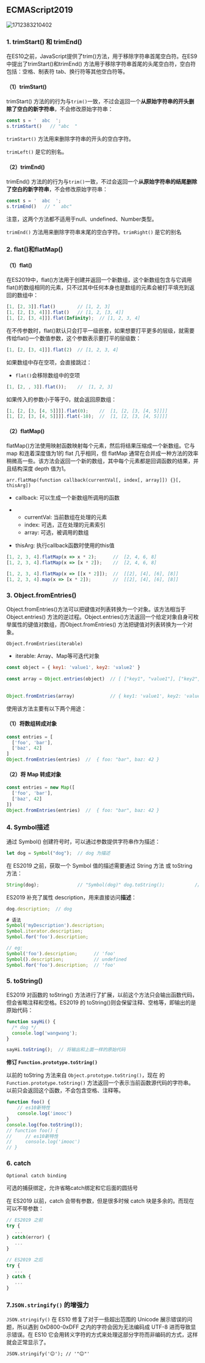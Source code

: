 ## ECMAScript2019

![1712383210402](C:\Users\Administrator\AppData\Roaming\Typora\typora-user-images\1712383210402.png)

### 1. trimStart() 和 trimEnd()

在ES10之前，JavaScript提供了trim()方法，用于移除字符串首尾空白符。在ES9中提出了trimStart()和trimEnd() 方法用于移除字符串首尾的头尾空白符，空白符包括：空格、制表符 tab、换行符等其他空白符等。

#### （1）trimStart()

trimStart() 方法的的行为与`trim()`一致，不过会返回一个**从原始字符串的开头删除了空白的新字符串**，不会修改原始字符串：

```js
const s = '  abc  ';
s.trimStart()   // "abc  "
```

`trimStart()` 方法用来删除字符串的开头的空白字符。

`trimLeft()` 是它的别名。

#### （2）trimEnd()

trimEnd() 方法的的行为与`trim()`一致，不过会返回一个**从原始字符串的结尾删除了空白的新字符串**，不会修改原始字符串：

```js
const s = '  abc  ';
s.trimEnd()   // "  abc"
```

注意，这两个方法都不适用于null、undefined、Number类型。

`trimEnd()` 方法用来删除字符串末尾的空白字符。`trimRight()` 是它的别名

### 2. flat()和flatMap()

#### （1）flat()

在ES2019中，flat()方法用于创建并返回一个新数组，这个新数组包含与它调用flat()的数组相同的元素，只不过其中任何本身也是数组的元素会被打平填充到返回的数组中：

```js
[1, [2, 3]].flat()        // [1, 2, 3]
[1, [2, [3, 4]]].flat()   // [1, 2, [3, 4]]
[1, [2, [3, 4]]].flat(Infinity);  // [1, 2, 3, 4]
```

在不传参数时，flat()默认只会打平一级嵌套，如果想要打平更多的层级，就需要传给flat()一个数值参数，这个参数表示要打平的层级数：

```js
[1, [2, [3, 4]]].flat(2)  // [1, 2, 3, 4]
```

如果数组中存在空项，会直接跳过：

- `flat()`会移除数组中的空项

```js
[1, [2, , 3]].flat());    //  [1, 2, 3]
```

如果传入的参数小于等于0，就会返回原数组：

```js
[1, [2, [3, [4, 5]]]].flat(0);    //  [1, [2, [3, [4, 5]]]]
[1, [2, [3, [4, 5]]]].flat(-10);  //  [1, [2, [3, [4, 5]]]]
```

#### （2）flatMap()

flatMap()方法使用映射函数映射每个元素，然后将结果压缩成一个新数组。它与 map 和连着深度值为1的 flat 几乎相同，但 flatMap 通常在合并成一种方法的效率稍微高一些。该方法会返回一个新的数组，其中每个元素都是回调函数的结果，并且结构深度 depth 值为1。

```
arr.flatMap(function callback(currentVal[, index[, array]]) {}[, thisArg])
```

- callback: 可以生成一个新数组所调用的函数

- - currentVal: 当前数组在处理的元素
  - index: 可选，正在处理的元素索引
  - array: 可选，被调用的数组

- thisArg: 执行callback函数时使用的this值

```js
[1, 2, 3, 4].flatMap(x => x * 2);      //  [2, 4, 6, 8]
[1, 2, 3, 4].flatMap(x => [x * 2]);    //  [2, 4, 6, 8]

[1, 2, 3, 4].flatMap(x => [[x * 2]]);  //  [[2], [4], [6], [8]]
[1, 2, 3, 4].map(x => [x * 2]);        //  [[2], [4], [6], [8]]
```

### 3. Object.fromEntries()

Object.fromEntries()方法可以把键值对列表转换为一个对象。该方法相当于 Object.entries() 方法的逆过程。Object.entries()方法返回一个给定对象自身可枚举属性的键值对数组，而Object.fromEntries() 方法把键值对列表转换为一个对象。

```
Object.fromEntries(iterable)
```

- iterable: Array、Map等可迭代对象

```js
const object = { key1: 'value1', key2: 'value2' }
 
const array = Object.entries(object)  // [ ["key1", "value1"], ["key2", "value2"] ]
 
 
Object.fromEntries(array)             // { key1: 'value1', key2: 'value2' }
```

使用该方法主要有以下两个用途：

#### （1）将数组转成对象

```js
const entries = [
  ['foo', 'bar'],
  ['baz', 42]
]
Object.fromEntries(entries)  //  { foo: "bar", baz: 42 }
```

#### （2）将 Map 转成对象

```js
const entries = new Map([
  ['foo', 'bar'],
  ['baz', 42]
])
Object.fromEntries(entries)  //  { foo: "bar", baz: 42 }
```

### 4. Symbol描述

通过 Symbol() 创建符号时，可以通过参数提供字符串作为描述：

```js
let dog = Symbol("dog");  // dog 为描述 
```

在 ES2019 之前，获取一个 Symbol 值的描述需要通过 String 方法 或 toString 方法：

```js
String(dog);              // "Symbol(dog)" dog.toString();           // "Symbol(dog)" 
```

ES2019 补充了属性 description，用来直接访问**描述**：

```js
dog.description;  // dog
```

```js
# 语法
Symbol('myDescription').description;
Symbol.iterator.description;
Symbol.for('foo').description;

// eg:
Symbol('foo').description;      // 'foo'
Symbol().description;           // undefined
Symbol.for('foo').description;  // 'foo'
```

### 5. toString()

ES2019 对函数的 toString() 方法进行了扩展，以前这个方法只会输出函数代码，但会省略注释和空格。ES2019 的 toString()则会保留注释、空格等，即输出的是原始代码：

```js
function sayHi() {
  /* dog */
  console.log('wangwang');
}

sayHi.toString();  // 将输出和上面一样的原始代码
```

**修订 `Function.prototype.toString()`**

以前的 toString 方法来自 `Object.prototype.toString()`，现在 的 `Function.prototype.toString()` 方法返回一个表示当前函数源代码的字符串。以前只会返回这个函数，不会包含空格、注释等。

```js
function foo() {
    // es10新特性
    console.log('imooc')
}
console.log(foo.toString());
// function foo() {
//     // es10新特性
//     console.log('imooc')
// }
```

### 6. catch

`Optional catch binding`

可选的捕获绑定，允许省略catch绑定和它后面的圆括号

在 ES2019 以前，catch 会带有参数，但是很多时候 catch 块是多余的。而现在可以不带参数：

```js
// ES2019 之前
try {
   ...
} catch(error) {
   ...
}

// ES2019 之后
try {
   ...
} catch {
   ...
}
```

### 7.`JSON.stringify()` 的增强力

`JSON.stringify()` 在 ES10 修复了对于一些超出范围的 Unicode 展示错误的问题，所以遇到 0xD800-0xDFF 之内的字符会因为无法编码成 UTF-8 进而导致显示错误。在 ES10 它会用转义字符的方式来处理这部分字符而非编码的方式，这样就会正常显示了。

```
JSON.stringify('😊'); // '"😊"'
```